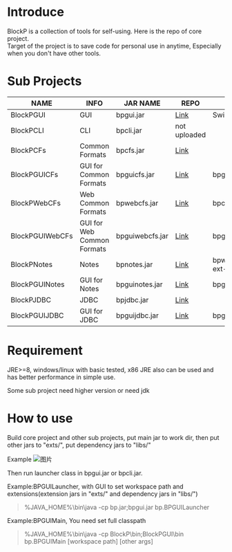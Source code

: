 # Introduce
BlockP is a collection of tools for self-using. Here is the repo of core project.   
Target of the project is to save code for personal use in anytime, Especially when you don't have other tools.

# Sub Projects
|NAME|INFO|JAR NAME|REPO|REQUIREMENT
|----|----|----|----|----|
|BlockPGUI|GUI|bpgui.jar|[Link](https://github.com/myhfit/BlockPGUI)|Swing
|BlockPCLI|CLI|bpcli.jar|not uploaded|
|BlockPCFs|Common Formats|bpcfs.jar|[Link](https://github.com/myhfit/BlockPCFs)|
|BlockPGUICFs|GUI for Common Formats|bpguicfs.jar|[Link](https://github.com/myhfit/BlockPGUICFs)|bpgui+bpcfs
|BlockPWebCFs|Web Common Formats|bpwebcfs.jar|[Link](https://github.com/myhfit/BlockPWebCFs)|bpcfs
|BlockPGUIWebCFs|GUI for Web Common Formats|bpguiwebcfs.jar|[Link](https://github.com/myhfit/BlockPGUIWebCFs)|bpgui+bpwebcfs
|BlockPNotes|Notes|bpnotes.jar|[Link](https://github.com/myhfit/BlockPNotes)|bpwebcfs+commonmark+commonmark-ext-gfm-tables
|BlockPGUINotes|GUI for Notes|bpguinotes.jar|[Link](https://github.com/myhfit/BlockGUIPNotes)|bpgui+bpnotes
|BlockPJDBC|JDBC|bpjdbc.jar|[Link](https://github.com/myhfit/BlockPJDBC)|
|BlockPGUIJDBC|GUI for JDBC|bpguijdbc.jar|[Link](https://github.com/myhfit/BlockPGUIJDBC)|bpgui+bpjdbc

# Requirement
JRE>=8, windows/linux with basic tested, x86 JRE also can be used and has better performance in simple use.

Some sub project need higher version or need jdk

# How to use
Build core project and other sub projects, put main jar to work dir, then put other jars to "exts/", put dependency jars to "libs/"  

Example
![图片](https://github.com/user-attachments/assets/afead8ee-6fc5-47ca-9647-577fdd68e234)

Then run launcher class in bpgui.jar or bpcli.jar. 

Example:BPGUILauncher, with GUI to set workspace path and extensions(extension jars in "exts/" and dependency jars in "libs/")
> %JAVA_HOME%\bin\java -cp bp.jar;bpgui.jar bp.BPGUILauncher

Example:BPGUIMain, You need set full classpath
> %JAVA_HOME%\bin\java -cp BlockP\bin;BlockPGUI\bin bp.BPGUIMain [workspace path] [other args]

